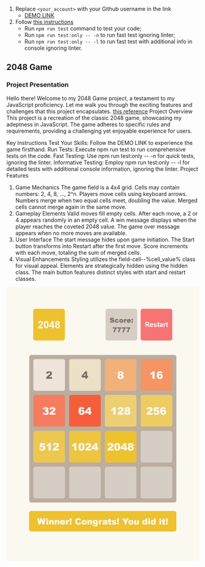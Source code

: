 1. Replace `<your_account>` with your Github username in the link
    - [DEMO LINK](https://denys2.github.io/js_2048_game/)
2. Follow [this instructions](https://mate-academy.github.io/layout_task-guideline/)
    - Run `npm run test` command to test your code;
    - Run `npm run test:only -- -n` to run fast test ignoring linter;
    - Run `npm run test:only -- -l` to run fast test with additional info in console ignoring linter.

## 2048 Game

### Project Presentation

Hello there! Welcome to my 2048 Game project, a testament to my JavaScript proficiency. Let me walk you through the exciting features and challenges that this project encapsulates. [this reference](https://play2048.co/)
Project Overview
This project is a recreation of the classic 2048 game, showcasing my adeptness in JavaScript. The game adheres to specific rules and requirements, providing a challenging yet enjoyable experience for users.

Key Instructions
Test Your Skills: Follow the DEMO LINK to experience the game firsthand.
Run Tests: Execute npm run test to run comprehensive tests on the code.
Fast Testing: Use npm run test:only -- -n for quick tests, ignoring the linter.
Informative Testing: Employ npm run test:only -- -l for detailed tests with additional console information, ignoring the linter.
Project Features
1. Game Mechanics
The game field is a 4x4 grid.
Cells may contain numbers: 2, 4, 8, ..., 2^n.
Players move cells using keyboard arrows.
Numbers merge when two equal cells meet, doubling the value.
Merged cells cannot merge again in the same move.
2. Gameplay Elements
Valid moves fill empty cells.
After each move, a 2 or 4 appears randomly in an empty cell.
A win message displays when the player reaches the coveted 2048 value.
The game over message appears when no more moves are available.
3. User Interface
The start message hides upon game initiation.
The Start button transforms into Restart after the first move.
Score increments with each move, totaling the sum of merged cells.
4. Visual Enhancements
Styling utilizes the field-cell--%cell_value% class for visual appeal.
Elements are strategically hidden using the hidden class.
The main button features distinct styles with start and restart classes.

![Project Preview](./src/images/reference.png)
